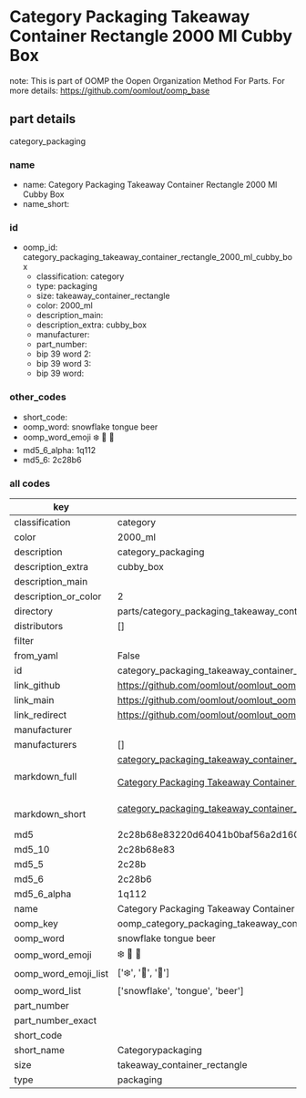 # Category Packaging Takeaway Container Rectangle 2000 Ml Cubby Box  

note: This is part of OOMP the Oopen Organization Method For Parts. For more details: https://github.com/oomlout/oomp_base

##  part details
  



category_packaging



### name
* name: Category Packaging Takeaway Container Rectangle 2000 Ml Cubby Box
* name_short: 
### id
* oomp_id: category_packaging_takeaway_container_rectangle_2000_ml_cubby_box
  * classification: category
  * type: packaging
  * size: takeaway_container_rectangle
  * color: 2000_ml
  * description_main: 
  * description_extra: cubby_box
  * manufacturer: 
  * part_number: 
  * bip 39 word 2: 
  * bip 39 word 3: 
  * bip 39 word: 

### other_codes
* short_code: 
* oomp_word: snowflake tongue beer
* oomp_word_emoji :snowflake: :tongue: :beer:
* md5_6_alpha: 1q112
* md5_6: 2c28b6









### all codes 
| key | value |  
| --- | --- |  
| classification | category |  
| color | 2000_ml |  
| description | category_packaging |  
| description_extra | cubby_box |  
| description_main |  |  
| description_or_color | 2  |  
| directory | parts/category_packaging_takeaway_container_rectangle_2000_ml_cubby_box |  
| distributors | [] |  
| filter |  |  
| from_yaml | False |  
| id | category_packaging_takeaway_container_rectangle_2000_ml_cubby_box |  
| link_github | https://github.com/oomlout/oomlout_oomp_version_1_messy/tree/main/parts/category_packaging_takeaway_container_rectangle_2000_ml_cubby_box |  
| link_main | https://github.com/oomlout/oomlout_oomp_version_1_messy/tree/main/parts/category_packaging_takeaway_container_rectangle_2000_ml_cubby_box |  
| link_redirect | https://github.com/oomlout/oomlout_oomp_version_1_messy/tree/main/parts/category_packaging_takeaway_container_rectangle_2000_ml_cubby_box |  
| manufacturer |  |  
| manufacturers | [] |  
| markdown_full | [category_packaging_takeaway_container_rectangle_2000_ml_cubby_box](none)<br>[](none)<br>[Category Packaging Takeaway Container Rectangle 2000 Ml Cubby Box](none)<br><br> |  
| markdown_short | [category_packaging_takeaway_container_rectangle_2000_ml_cubby_box](none)<br><br> |  
| md5 | 2c28b68e83220d64041b0baf56a2d160 |  
| md5_10 | 2c28b68e83 |  
| md5_5 | 2c28b |  
| md5_6 | 2c28b6 |  
| md5_6_alpha | 1q112 |  
| name | Category Packaging Takeaway Container Rectangle 2000 Ml Cubby Box |  
| oomp_key | oomp_category_packaging_takeaway_container_rectangle_2000_ml_cubby_box |  
| oomp_word | snowflake tongue beer |  
| oomp_word_emoji | :snowflake: :tongue: :beer: |  
| oomp_word_emoji_list | [':snowflake:', ':tongue:', ':beer:'] |  
| oomp_word_list | ['snowflake', 'tongue', 'beer'] |  
| part_number |  |  
| part_number_exact |  |  
| short_code |  |  
| short_name | Categorypackaging |  
| size | takeaway_container_rectangle |  
| type | packaging |  
